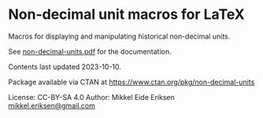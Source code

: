 Non-decimal unit macros for LaTeX
=================================

Macros for displaying and manipulating historical non-decimal units.

See [non-decimal-units.pdf](docs/non-decimal-units.pdf) for the documentation.

Contents last updated 2023-10-10.

Package available via CTAN at https://www.ctan.org/pkg/non-decimal-units

License: CC-BY-SA 4.0
Author: Mikkel Eide Eriksen <mikkel.eriksen@gmail.com>
